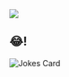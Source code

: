 <a href="https://github.com/OwaisAzad/Basic_Python_codes/graphs/contributors">
  <img src="https://contrib.rocks/image?repo=OwaisAzad/Basic_Python_codes" />
</a>



## 😂!
![Jokes Card](https://readme-jokes.vercel.app/api)
